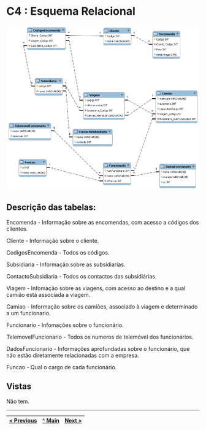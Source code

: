 # C4 : Esquema Relacional  <!-- omit in toc -->
![EsquemaRelacional](images/EsquemaRelacional.png) 

## Descrição das tabelas:

Encomenda - Informação sobre as encomendas, com acesso a códigos dos clientes.

Cliente - Informação sobre o cliente.

CodigosEncomenda - Todos os códigos.

Subsidiaria - Informação sobre as subsidiarias.

ContactoSubsidiaria - Todos os contactos das subsidiárias.

Viagem - Infomação sobre as viagens, com acesso ao destino e a qual camião está associada a viagem.

Camiao - Informação sobre os camiões, associado à viagem e determinado a um funcionario.

Funcionario - Infomações sobre o funcionário.

TelemovelFuncionario - Todos os numeros de telemóvel dos funcionários.

DadosFuncionario - Informações aprofundadas sobre o funcionário, que não estão diretamente relacionadas com a empresa.

Funcao - Qual o cargo de cada funcionário.


## Vistas

Não tem.

---
| [< Previous](rebd03.md) | [^ Main](https://github.com/SIBD08/SIBD08-Atlas/) | [Next >](rebd05.md) |
| :---------------------- | :------------------------------------------------------: | ------------------: |
